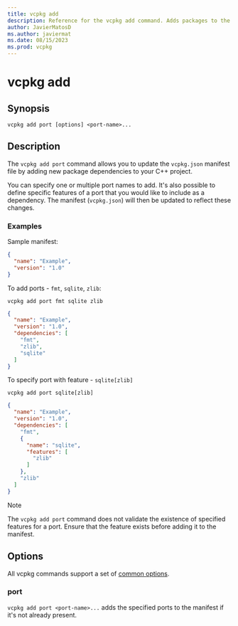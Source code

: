 ```yaml
---
title: vcpkg add
description: Reference for the vcpkg add command. Adds packages to the manifest.
author: JavierMatosD
ms.author: javiermat
ms.date: 08/15/2023
ms.prod: vcpkg
---
```

# vcpkg add

## Synopsis

```console
vcpkg add port [options] <port-name>...
```

## Description
The `vcpkg add port` command allows you to update the `vcpkg.json` manifest file by adding new package dependencies to your C++ project. 

You can specify one or multiple port names to add. It's also possible to define specific features of a port that you would like to include as a dependency. The manifest (`vcpkg.json`) will then be updated to reflect these changes.

### Examples

Sample manifest:
```json
{
  "name": "Example",
  "version": "1.0"
}
```

To add ports - `fmt`, `sqlite`, `zlib`:

```console
vcpkg add port fmt sqlite zlib
```
```json
{
  "name": "Example",
  "version": "1.0",
  "dependencies": [
    "fmt",
    "zlib",
    "sqlite"
  ]
}
```

To specify port with feature - `sqlite[zlib]`
```console
vcpkg add port sqlite[zlib]
```

```json
{
  "name": "Example",
  "version": "1.0",
  "dependencies": [
    "fmt",
    {
      "name": "sqlite",
      "features": [
        "zlib"
      ]
    },
    "zlib"
  ]
}
```
> [!NOTE]
> The `vcpkg add port` command does not validate the existence of specified features for a port. Ensure that the feature exists before adding it to the manifest.

## Options

All vcpkg commands support a set of [common options](common-options.md).

### port
`vcpkg add port <port-name>...` adds the specified ports to the manifest if it's not already present.
